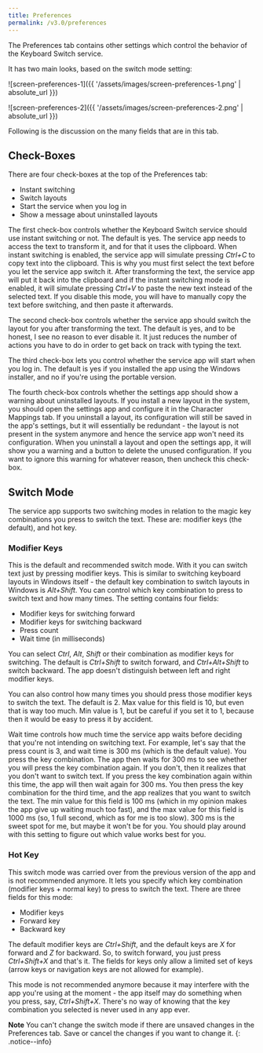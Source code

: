 ```yaml
---
title: Preferences
permalink: /v3.0/preferences
---
```


The Preferences tab contains other settings which control the behavior of the Keyboard Switch service.

It has two main looks, based on the switch mode setting:

![screen-preferences-1]({{ '/assets/images/screen-preferences-1.png' | absolute_url }})

![screen-preferences-2]({{ '/assets/images/screen-preferences-2.png' | absolute_url }})

Following is the discussion on the many fields that are in this tab.

## Check-Boxes

There are four check-boxes at the top of the Preferences tab:

- Instant switching
- Switch layouts
- Start the service when you log in
- Show a message about uninstalled layouts

The first check-box controls whether the Keyboard Switch service should use instant switching or not. The default is
yes. The service app needs to access the text to transform it, and for that it uses the clipboard. When instant
switching is enabled, the service app will simulate pressing _Ctrl+C_ to copy text into the clipboard. This is why you
must first select the text before you let the service app switch it. After transforming the text, the service app will
put it back into the clipboard and if the instant switching mode is enabled, it will simulate pressing _Ctrl+V_ to
paste the new text instead of the selected text. If you disable this mode, you will have to manually copy the text
before switching, and then paste it afterwards.

The second check-box controls whether the service app should switch the layout for you after transforming the text. The
default is yes, and to be honest, I see no reason to ever disable it. It just reduces the number of actions you have to
do in order to get back on track with typing the text.

The third check-box lets you control whether the service app will start when you log in. The default is yes if you
installed the app using the Windows installer, and no if you're using the portable version.

The fourth check-box controls whether the settings app should show a warning about uninstalled layouts. If you install
a new layout in the system, you should open the settings app and configure it in the Character Mappings tab. If you
uninstall a layout, its configuration will still be saved in the app's settings, but it will essentially be redundant -
the layout is not present in the system anymore and hence the service app won't need its configuration. When you
uninstall a layout and open the settings app, it will show you a warning and a button to delete the unused
configuration. If you want to ignore this warning for whatever reason, then uncheck this check-box.

## Switch Mode

The service app supports two switching modes in relation to the magic key combinations you press to switch the text.
These are: modifier keys (the default), and hot key.

### Modifier Keys

This is the default and recommended switch mode. With it you can switch text just by pressing modifier keys. This is
similar to switching keyboard layouts in Windows itself - the default key combination to switch layouts in Windows is
_Alt+Shift_. You can control which key combination to press to switch text and how many times. The setting contains
four fields:

- Modifier keys for switching forward
- Modifier keys for switching backward
- Press count
- Wait time (in milliseconds)

You can select _Ctrl_, _Alt_, _Shift_ or their combination as modifier keys for switching. The default is _Ctrl+Shift_
to switch forward, and _Ctrl+Alt+Shift_ to switch backward. The app doesn't distinguish between left and right modifier
keys.

You can also control how many times you should press those modifier keys to switch the text. The default is 2. Max value
for this field is 10, but even that is way too much. Min value is 1, but be careful if you set it to 1, because then it
would be easy to press it by accident.

Wait time controls how much time the service app waits before deciding that you're not intending on switching text. For
example, let's say that the press count is 3, and wait time is 300 ms (which is the default value). You press the key
combination. The app then waits for 300 ms to see whether you will press the key combination again. If you don't, then
it realizes that you don't want to switch text. If you press the key combination again within this time, the app will
then wait again for 300 ms. You then press the key combination for the third time, and the app realizes that you want
to switch the text. The min value for this field is 100 ms (which in my opinion makes the app give up waiting much too
fast), and the max value for this field is 1000 ms (so, 1 full second, which as for me is too slow). 300 ms is the sweet
spot for me, but maybe it won't be for you. You should play around with this setting to figure out which value works
best for you.

### Hot Key

This switch mode was carried over from the previous version of the app and is not recommended anymore. It lets you
specify which key combination (modifier keys + normal key) to press to switch the text. There are three fields for this
mode:

- Modifier keys
- Forward key
- Backward key

The default modifier keys are _Ctrl+Shift_, and the default keys are _X_ for forward and _Z_ for backward. So, to switch
forward, you just press _Ctrl+Shift+X_ and that's it. The fields for keys only allow a limited set of keys (arrow keys
or navigation keys are not allowed for example).

This mode is not recommended anymore because it may interfere with the app you're using at the moment - the app itself
may do something when you press, say, _Ctrl+Shift+X_. There's no way of knowing that the key combination you selected
is never used in any app ever.

**Note** You can't change the switch mode if there are unsaved changes in the Preferences tab. Save or cancel the
changes if you want to change it.
{: .notice--info}
